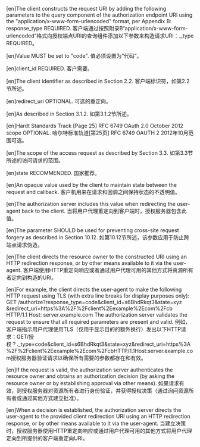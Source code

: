 [en]The client constructs the request URI by adding the following parameters to the query component of the authorization endpoint URI using the "application/x-www-form-urlencoded" format, per Appendix B: response_type REQUIRED.
客户端通过按照附录B“application/x-www-form-urlencoded”格式向授权端点URI的查询组件添加以下参数来构造请求URI：._type REQUIRED。

[en]Value MUST be set to "code".
值必须设置为“代码”。

[en]client_id REQUIRED.
客户需要。

[en]The client identifier as described in Section 2.2.
客户端标识符，如第2.2节所述。

[en]redirect_uri OPTIONAL.
可选的重定向。

[en]As described in Section 3.1.2.
如第3.1.2节所述。

[en]Hardt Standards Track [Page 25] RFC 6749 OAuth 2.0 October 2012 scope OPTIONAL.
哈尔特标准轨道[第25页] RFC 6749 OAUTH 2 2012年10月范围可选。

[en]The scope of the access request as described by Section 3.3.
如第3.3节所述的访问请求的范围。

[en]state RECOMMENDED.
国家推荐。

[en]An opaque value used by the client to maintain state between the request and callback.
客户机用来在请求和回调之间保持状态的不透明值。

[en]The authorization server includes this value when redirecting the user-agent back to the client.
当将用户代理重定向到客户端时，授权服务器包含此值。

[en]The parameter SHOULD be used for preventing cross-site request forgery as described in Section 10.12.
如第10.12节所述，该参数应用于防止跨站点请求伪造。

[en]The client directs the resource owner to the constructed URI using an HTTP redirection response, or by other means available to it via the user-agent.
客户端使用HTTP重定向响应或者通过用户代理可用的其他方式将资源所有者定向到构造的URI。

[en]For example, the client directs the user-agent to make the following HTTP request using TLS (with extra line breaks for display purposes only): GET /authorize?response_type=code&client_id=s6BhdRkqt3&state=xyz &redirect_uri=https%3A%2F%2Fclient%2Eexample%2Ecom%2Fcb HTTP/1.1 Host: server.example.com The authorization server validates the request to ensure that all required parameters are present and valid.
例如，客户端指示用户代理使用TLS（仅用于显示目的的额外换行）发出以下HTTP请求：GET/授权？._type=code&client_id=s6BhdRkqt3&state=xyz&redirect_uri=https%3A%2F%2Fclient%2Eexample%2Ecom%2FcbHTTP/1.1Host:server.example.com授权服务器验证请求以确保所有需要的参数都存在和有效。

[en]If the request is valid, the authorization server authenticates the resource owner and obtains an authorization decision (by asking the resource owner or by establishing approval via other means).
如果请求有效，则授权服务器对资源所有者进行身份验证，并获得授权决策（通过询问资源所有者或通过其他方式建立批准）。

[en]When a decision is established, the authorization server directs the user-agent to the provided client redirection URI using an HTTP redirection response, or by other means available to it via the user-agent.
当建立决策时，授权服务器使用HTTP重定向响应或通过用户代理可用的其他方式将用户代理定向到所提供的客户端重定向URI。

